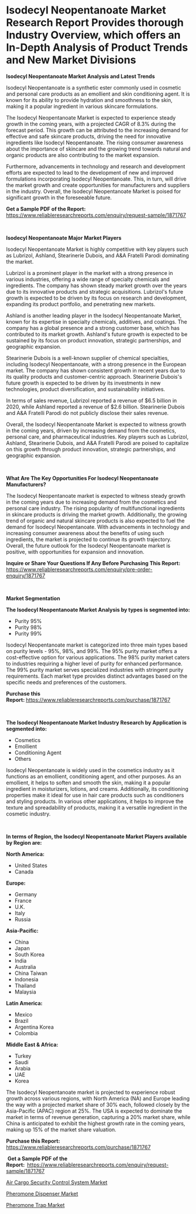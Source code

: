 <p><h1>Isodecyl Neopentanoate Market Research Report Provides thorough Industry Overview, which offers an In-Depth Analysis of Product Trends and New Market Divisions</h1></p><p><strong>Isodecyl Neopentanoate Market Analysis and Latest Trends</strong></p>
<p><p>Isodecyl Neopentanoate is a synthetic ester commonly used in cosmetic and personal care products as an emollient and skin conditioning agent. It is known for its ability to provide hydration and smoothness to the skin, making it a popular ingredient in various skincare formulations.</p><p>The Isodecyl Neopentanoate Market is expected to experience steady growth in the coming years, with a projected CAGR of 8.3% during the forecast period. This growth can be attributed to the increasing demand for effective and safe skincare products, driving the need for innovative ingredients like Isodecyl Neopentanoate. The rising consumer awareness about the importance of skincare and the growing trend towards natural and organic products are also contributing to the market expansion.</p><p>Furthermore, advancements in technology and research and development efforts are expected to lead to the development of new and improved formulations incorporating Isodecyl Neopentanoate. This, in turn, will drive the market growth and create opportunities for manufacturers and suppliers in the industry. Overall, the Isodecyl Neopentanoate Market is poised for significant growth in the foreseeable future.</p></p>
<p><strong>Get a Sample PDF of the Report:&nbsp;</strong> <a href="https://www.reliableresearchreports.com/enquiry/request-sample/1871767">https://www.reliableresearchreports.com/enquiry/request-sample/1871767</a></p>
<p>&nbsp;</p>
<p><strong>Isodecyl Neopentanoate Major Market Players</strong></p>
<p><p>Isodecyl Neopentanoate Market is highly competitive with key players such as Lubrizol, Ashland, Stearinerie Dubois, and A&A Fratelli Parodi dominating the market. </p><p>Lubrizol is a prominent player in the market with a strong presence in various industries, offering a wide range of specialty chemicals and ingredients. The company has shown steady market growth over the years due to its innovative products and strategic acquisitions. Lubrizol's future growth is expected to be driven by its focus on research and development, expanding its product portfolio, and penetrating new markets.</p><p>Ashland is another leading player in the Isodecyl Neopentanoate Market, known for its expertise in specialty chemicals, additives, and coatings. The company has a global presence and a strong customer base, which has contributed to its market growth. Ashland's future growth is expected to be sustained by its focus on product innovation, strategic partnerships, and geographic expansion.</p><p>Stearinerie Dubois is a well-known supplier of chemical specialties, including Isodecyl Neopentanoate, with a strong presence in the European market. The company has shown consistent growth in recent years due to its quality products and customer-centric approach. Stearinerie Dubois's future growth is expected to be driven by its investments in new technologies, product diversification, and sustainability initiatives.</p><p>In terms of sales revenue, Lubrizol reported a revenue of $6.5 billion in 2020, while Ashland reported a revenue of $2.6 billion. Stearinerie Dubois and A&A Fratelli Parodi do not publicly disclose their sales revenue. </p><p>Overall, the Isodecyl Neopentanoate Market is expected to witness growth in the coming years, driven by increasing demand from the cosmetics, personal care, and pharmaceutical industries. Key players such as Lubrizol, Ashland, Stearinerie Dubois, and A&A Fratelli Parodi are poised to capitalize on this growth through product innovation, strategic partnerships, and geographic expansion.</p></p>
<p>&nbsp;</p>
<p><strong>What Are The Key Opportunities For Isodecyl Neopentanoate Manufacturers?</strong></p>
<p><p>The Isodecyl Neopentanoate market is expected to witness steady growth in the coming years due to increasing demand from the cosmetics and personal care industry. The rising popularity of multifunctional ingredients in skincare products is driving the market growth. Additionally, the growing trend of organic and natural skincare products is also expected to fuel the demand for Isodecyl Neopentanoate. With advancements in technology and increasing consumer awareness about the benefits of using such ingredients, the market is projected to continue its growth trajectory. Overall, the future outlook for the Isodecyl Neopentanoate market is positive, with opportunities for expansion and innovation.</p></p>
<p><strong>Inquire or Share Your Questions If Any Before Purchasing This Report:</strong> <a href="https://www.reliableresearchreports.com/enquiry/pre-order-enquiry/1871767">https://www.reliableresearchreports.com/enquiry/pre-order-enquiry/1871767</a></p>
<p>&nbsp;</p>
<p><strong>Market Segmentation</strong></p>
<p><strong>The Isodecyl Neopentanoate Market Analysis by types is segmented into:</strong></p>
<p><ul><li>Purity 95%</li><li>Purity 98%</li><li>Purity 99%</li></ul></p>
<p><p>Isodecyl Neopentanoate market is categorized into three main types based on purity levels - 95%, 98%, and 99%. The 95% purity market offers a cost-effective option for various applications. The 98% purity market caters to industries requiring a higher level of purity for enhanced performance. The 99% purity market serves specialized industries with stringent purity requirements. Each market type provides distinct advantages based on the specific needs and preferences of the customers.</p></p>
<p><strong>Purchase this Report:&nbsp;</strong><a href="https://www.reliableresearchreports.com/purchase/1871767">https://www.reliableresearchreports.com/purchase/1871767</a></p>
<p>&nbsp;</p>
<p><strong>The Isodecyl Neopentanoate Market Industry Research by Application is segmented into:</strong></p>
<p><ul><li>Cosmetics</li><li>Emollient</li><li>Conditioning Agent</li><li>Others</li></ul></p>
<p><p>Isodecyl Neopentanoate is widely used in the cosmetics industry as it functions as an emollient, conditioning agent, and other purposes. As an emollient, it helps to soften and smooth the skin, making it a popular ingredient in moisturizers, lotions, and creams. Additionally, its conditioning properties make it ideal for use in hair care products such as conditioners and styling products. In various other applications, it helps to improve the texture and spreadability of products, making it a versatile ingredient in the cosmetic industry.</p></p>
<p>&nbsp;</p>
<p><strong>In terms of Region, the Isodecyl Neopentanoate Market Players available by Region are:</strong></p>
<p>
    <p> <strong> North America: </strong>
        <ul>
            <li>United States</li>
            <li>Canada</li>
        </ul>
        </p> 
    <p> <strong> Europe: </strong>
        <ul>
            <li>Germany</li>
            <li>France</li>
            <li>U.K.</li>
            <li>Italy</li>
            <li>Russia</li>
        </ul>
        </p> 
    <p> <strong> Asia-Pacific: </strong>
        <ul>
            <li>China</li>
            <li>Japan</li>
            <li>South Korea</li>
            <li>India</li>
            <li>Australia</li>
            <li>China Taiwan</li>
            <li>Indonesia</li>
            <li>Thailand</li>
            <li>Malaysia</li>
        </ul>
        </p> 
    <p> <strong> Latin America: </strong>
        <ul>
            <li>Mexico</li>
            <li>Brazil</li>
            <li>Argentina Korea</li>
            <li>Colombia</li>
        </ul>
        </p> 
    <p> <strong> Middle East & Africa: </strong>
        <ul>
            <li>Turkey</li>
            <li>Saudi</li>
            <li>Arabia</li>
            <li>UAE</li>
            <li>Korea</li>
        </ul>
    </p>
    </p>
<p><p>The Isodecyl Neopentanoate market is projected to experience robust growth across various regions, with North America (NA) and Europe leading the way with a projected market share of 30% each, followed closely by the Asia-Pacific (APAC) region at 25%. The USA is expected to dominate the market in terms of revenue generation, capturing a 20% market share, while China is anticipated to exhibit the highest growth rate in the coming years, making up 15% of the market share valuation.</p></p>
<p><strong>Purchase this Report: </strong><a href="https://www.reliableresearchreports.com/purchase/1871767">https://www.reliableresearchreports.com/purchase/1871767</a></p>
<p>&nbsp;<strong>Get a Sample PDF of the Report:&nbsp;&nbsp;</strong><a href="https://www.reliableresearchreports.com/enquiry/request-sample/1871767">https://www.reliableresearchreports.com/enquiry/request-sample/1871767</a></p>
<p><strong></strong></p>
<p><p><a href="https://view.publitas.com/reportprime-1/air-cargo-security-control-system-market-research-report-the-key-to-successful-business-strategy-forecasted-for-period-from-2023-2030/">Air Cargo Security Control System Market</a></p><p><a href="https://view.publitas.com/reportprime-1/decoding-the-pheromone-dispenser-market-a-deep-dive-into-the-latest-market-trends-market-segmentation-and-competitive-analysis/">Pheromone Dispenser Market</a></p><p><a href="https://view.publitas.com/reportprime-1/pheromone-trap-market-research-report-reveals-the-latest-trends-and-opportunities-of-this-market-for-period-from-2023-2030/">Pheromone Trap Market</a></p></p>